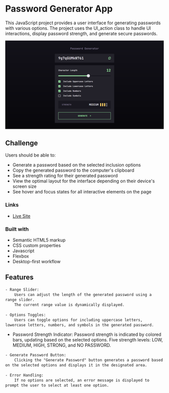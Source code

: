 # Password Generator App

This JavaScript project provides a user interface for generating passwords with various options. The project uses the UI_action class to handle UI interactions, display password strength, and generate secure passwords.

![](./screenshot.png)


## Challenge

Users should be able to:

- Generate a password based on the selected inclusion options
- Copy the generated password to the computer's clipboard
- See a strength rating for their generated password
- View the optimal layout for the interface depending on their device's screen size
- See hover and focus states for all interactive elements on the page

### Links


- [Live Site](https://randpass-fm.netlify.app/)

### Built with

- Semantic HTML5 markup
- CSS custom properties
- Javascript
- Flexbox
- Desktop-first workflow

## Features

    - Range Slider:
        Users can adjust the length of the generated password using a range slider.
        The current range value is dynamically displayed.

    - Options Toggles:
        Users can toggle options for including uppercase letters, lowercase letters, numbers, and symbols in the generated password.

   -  Password Strength Indicator:
        Password strength is indicated by colored bars, updating based on the selected options.
        Five strength levels: LOW, MEDIUM, HIGH, STRONG, and NO PASSWORD.

    - Generate Password Button:
        Clicking the "Generate Password" button generates a password based on the selected options and displays it in the designated area.

    - Error Handling:
        If no options are selected, an error message is displayed to prompt the user to select at least one option.